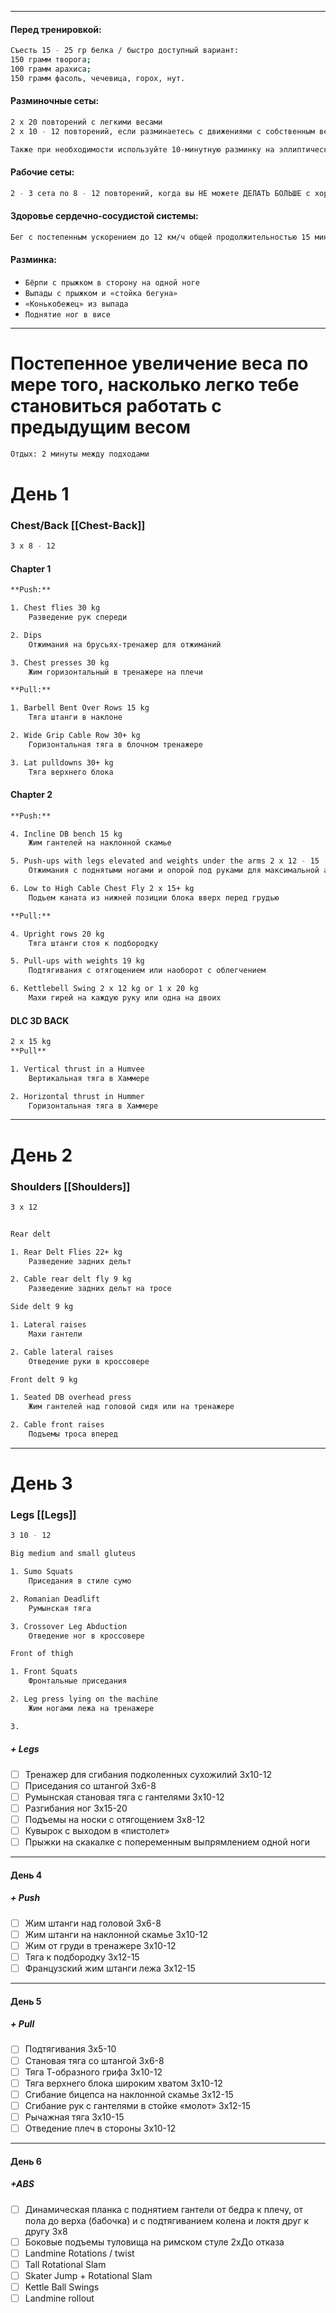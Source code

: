 ***


#### Перед тренировкой:
```bash
Съесть 15 - 25 гр белка / быстро доступный вариант:
150 грамм творога;
100 грамм арахиса;
150 грамм фасоль, чечевица, горох, нут.
```


#### Разминочные сеты:
```bash
2 x 20 повторений с легкими весами
2 x 10 - 12 повторений, если разминаетесь с движениями с собственным весом

Также при необходимости используйте 10-минутную разминку на эллиптическом тренажере, чтобы обеспечить приток крови ко всем частям.
```

#### Рабочие сеты:
```bash
2 - 3 сета по 8 - 12 повторений, когда вы НЕ можете ДЕЛАТЬ БОЛЬШЕ с хорошей техникой.
``` 

#### Здоровье сердечно-сосудистой системы:
```bash
Бег с постепенным ускорением до 12 км/ч общей продолжительностью 15 минут
```

#### Разминка:
-  `Бёрпи с прыжком в сторону на одной ноге`
-  `Выпады с прыжком и «стойка бегуна»`
-  `«Конькобежец» из выпада`
-  `Поднятие ног в висе`

***
# Постепенное увеличение веса по мере того, насколько легко тебе становиться работать с предыдущим весом

```bash
Отдых: 2 минуты между подходами
```

# День 1

### Chest/Back [[Chest-Back]]
```bash
3 x 8 - 12
```

#### Chapter 1
```bash
**Push:**

1. Chest flies 30 kg
	Разведение рук спереди

2. Dips
	Отжимания на брусьях-тренажер для отжиманий

3. Chest presses 30 kg
	Жим горизонтальный в тренажере на плечи
```

```bash
**Pull:**

1. Barbell Bent Over Rows 15 kg
	Тяга штанги в наклоне

2. Wide Grip Cable Row 30+ kg
	Горизонтальная тяга в блочном тренажере

3. Lat pulldowns 30+ kg
	Тяга верхнего блока
```

#### Chapter 2
```bash
**Push:**

4. Incline DB bench 15 kg
	Жим гантелей на наклонной скамье

5. Push-ups with legs elevated and weights under the arms 2 x 12 - 15
	Отжимания с поднятыми ногами и опорой под руками для максимальной амплитуды

6. Low to High Cable Chest Fly 2 x 15+ kg
	Подьем каната из нижней позиции блока вверх перед грудью
```

```bash
**Pull:**

4. Upright rows 20 kg
	Тяга штанги стоя к подбородку

5. Pull-ups with weights 19 kg
	Подтягивания с отягощением или наоборот с облегчением

6. Kettlebell Swing 2 x 12 kg or 1 x 20 kg
	Махи гирей на каждую руку или одна на двоих
```

#### DLC 3D BACK
```bash
2 x 15 kg
**Pull**

1. Vertical thrust in a Humvee
	Вертикальная тяга в Хаммере

2. Horizontal thrust in Hummer
	Горизонтальная тяга в Хаммере
```

***

# День 2
### Shoulders [[Shoulders]]
```bash
3 x 12
```

```bash

Rear delt

1. Rear Delt Flies 22+ kg
	Разведение задних дельт

2. Cable rear delt fly 9 kg
	Разведение задних дельт на тросе

Side delt 9 kg

1. Lateral raises
	Махи гантели

2. Cable lateral raises
	Отведение руки в кроссовере

Front delt 9 kg

1. Seated DB overhead press
	Жим гантелей над головой сидя или на тренажере

2. Cable front raises
	Подъемы троса вперед
```

***

# День 3
### Legs [[Legs]]
```bash
3 10 - 12
```

```bash
Big medium and small gluteus

1. Sumo Squats
	Приседания в стиле сумо

2. Romanian Deadlift
	Румынская тяга

3. Crossover Leg Abduction
	Отведение ног в кроссовере
```

```bash
Front of thigh

1. Front Squats
	Фронтальные приседания

2. Leg press lying on the machine
	Жим ногами лежа на тренажере

3. 
```





##### + Legs
- [ ] Тренажер для сгибания подколенных сухожилий 3x10-12
- [ ] Приседания со штангой 3x6-8
- [ ] Румынская становая тяга с гантелями 3x10-12
- [ ] Разгибания ног 3x15-20
- [ ] Подъемы на носки с отягощением 3x8-12
- [ ] Кувырок с выходом в «пистолет»
- [ ] Прыжки на скакалке с попеременным выпрямлением одной ноги

***

#### День 4

##### + Push
- [ ] Жим штанги над головой 3x6-8
- [ ] Жим штанги на наклонной скамье 3x10-12
- [ ] Жим от груди в тренажере 3x10-12
- [ ] Тяга к подбородку 3x12-15
- [ ] Французский жим штанги лежа 3x12-15

***
#### День 5

##### + Pull
- [ ] Подтягивания 3x5-10
- [ ] Становая тяга со штангой 3x6-8
- [ ] Тяга Т-образного грифа 3x10-12
- [ ] Тяга верхнего блока широким хватом 3x10-12
- [ ] Сгибание бицепса на наклонной скамье 3x12-15
- [ ] Сгибание рук с гантелями в стойке «молот» 3x12-15
- [ ] Рычажная тяга 3x10-15
- [ ] Отведение плеч в стороны 3x10-12

***

#### День 6

##### +ABS
- [ ] Динамическая планка с поднятием гантели от бедра к плечу, от пола до верха (бабочка) и с подтягиванием колена и локтя друг к другу 3x8
- [ ] Боковые подъемы туловища на римском стуле 2xДо отказа
- [ ] Landmine Rotations / twist
- [ ] Tall Rotational Slam
- [ ] Skater Jump + Rotational Slam
- [ ] Kettle Ball Swings
- [ ] Landmine rollout
